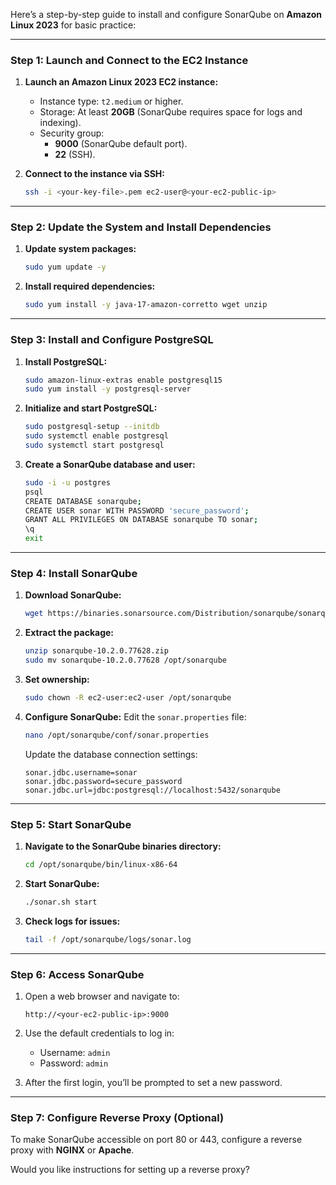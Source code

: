 Here’s a step-by-step guide to install and configure SonarQube on **Amazon Linux 2023** for basic practice:

---

### **Step 1: Launch and Connect to the EC2 Instance**
1. **Launch an Amazon Linux 2023 EC2 instance:**
   - Instance type: `t2.medium` or higher.
   - Storage: At least **20GB** (SonarQube requires space for logs and indexing).
   - Security group:
     - **9000** (SonarQube default port).
     - **22** (SSH).
   
2. **Connect to the instance via SSH:**
   ```bash
   ssh -i <your-key-file>.pem ec2-user@<your-ec2-public-ip>
   ```

---

### **Step 2: Update the System and Install Dependencies**
1. **Update system packages:**
   ```bash
   sudo yum update -y
   ```

2. **Install required dependencies:**
   ```bash
   sudo yum install -y java-17-amazon-corretto wget unzip
   ```

---

### **Step 3: Install and Configure PostgreSQL**
1. **Install PostgreSQL:**
   ```bash
   sudo amazon-linux-extras enable postgresql15
   sudo yum install -y postgresql-server
   ```

2. **Initialize and start PostgreSQL:**
   ```bash
   sudo postgresql-setup --initdb
   sudo systemctl enable postgresql
   sudo systemctl start postgresql
   ```

3. **Create a SonarQube database and user:**
   ```bash
   sudo -i -u postgres
   psql
   CREATE DATABASE sonarqube;
   CREATE USER sonar WITH PASSWORD 'secure_password';
   GRANT ALL PRIVILEGES ON DATABASE sonarqube TO sonar;
   \q
   exit
   ```

---

### **Step 4: Install SonarQube**
1. **Download SonarQube:**
   ```bash
   wget https://binaries.sonarsource.com/Distribution/sonarqube/sonarqube-10.2.0.77628.zip
   ```

2. **Extract the package:**
   ```bash
   unzip sonarqube-10.2.0.77628.zip
   sudo mv sonarqube-10.2.0.77628 /opt/sonarqube
   ```

3. **Set ownership:**
   ```bash
   sudo chown -R ec2-user:ec2-user /opt/sonarqube
   ```

4. **Configure SonarQube:**
   Edit the `sonar.properties` file:
   ```bash
   nano /opt/sonarqube/conf/sonar.properties
   ```
   Update the database connection settings:
   ```properties
   sonar.jdbc.username=sonar
   sonar.jdbc.password=secure_password
   sonar.jdbc.url=jdbc:postgresql://localhost:5432/sonarqube
   ```

---

### **Step 5: Start SonarQube**
1. **Navigate to the SonarQube binaries directory:**
   ```bash
   cd /opt/sonarqube/bin/linux-x86-64
   ```

2. **Start SonarQube:**
   ```bash
   ./sonar.sh start
   ```

3. **Check logs for issues:**
   ```bash
   tail -f /opt/sonarqube/logs/sonar.log
   ```

---

### **Step 6: Access SonarQube**
1. Open a web browser and navigate to:
   ```
   http://<your-ec2-public-ip>:9000
   ```
2. Use the default credentials to log in:
   - Username: `admin`
   - Password: `admin`

3. After the first login, you’ll be prompted to set a new password.

---

### **Step 7: Configure Reverse Proxy (Optional)**
To make SonarQube accessible on port 80 or 443, configure a reverse proxy with **NGINX** or **Apache**.

Would you like instructions for setting up a reverse proxy?
